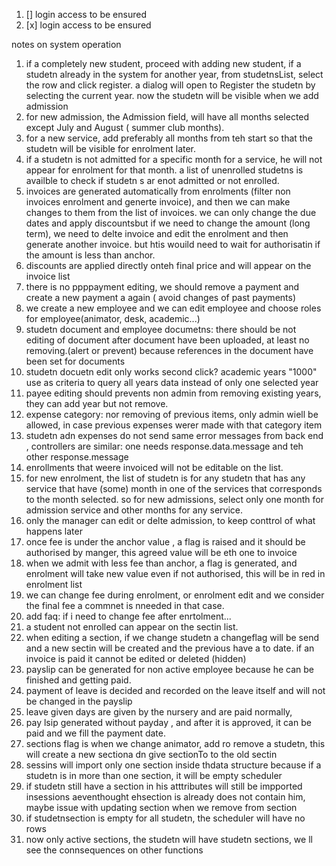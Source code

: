 1. [] login access to be ensured 
2. [x] login access to be ensured


 notes on system operation

1. if a completely new student, proceed with adding new student, if a studetn already in the system for another year, from studetnsList, select the row and click register.
a dialog will open to Register the studetn by selecting the current year. now the studetn will be visible when we add admission
2. for new admission, the Admission field, will have all months selected except July and August ( summer club months).
3. for a new service, add preferably all months from teh start so that the studetn will be visible for enrolment later.
4. if a studetn is not admitted for a specific month for a service, he will not appear for enrolment for that month. a list of unenrolled studetns is availble to check if studetn s ar enot admitted or not enrolled.
5. invoices are generated automatically from enrolments (filter non invoices enrolment and generte invoice), and then we can make changes to them from the list of invoices. we can only change the due dates and apply discountsbut if we need to change the amount (long term), we need to delte invoice and edit the enrolment and then generate another invoice. but htis wouild need to wait for authorisatin if the amount is less than anchor.
6. discounts are applied directly onteh final price and will appear on the invoice list
7. there is no ppppayment editing, we should remove a payment and create a new payment a again ( avoid changes of past payments)
8. we create a new employee and we can edit employee and choose roles for employee(animator, desk, academic...)
9. studetn document and employee documetns: there should be not editing of document after document have been uploaded, at least no removing.(alert or prevent) because references in the document have been set for documents
10. studetn docuetn edit only works second click?
academic years "1000" use as criteria to query all years data instead of only one selected year
11. payee editing should prevents non admin from removing existing years, they can add year but not remove.
12. expense category: nor removing of previous items, only  admin wiell be allowed, in case previous expenses werer made with that category item
13. studetn adn expenses do not send same error messages from back end , controllers are similar: one needs response.data.message and teh other response.message
 14. enrollments that weere invoiced will not be editable on the list.
 15. for new enrolment, the list of studetn is for any studetn that has any service that have (some) month in one of the services that corresponds to the month selected.
 so for new admissions, select only one month for admission service and other months for any service.
 16. only the manager can edit or delte admission, to keep conttrol of what happens later
 17. once fee is under the anchor value , a flag is raised and it should be authorised by manger, this agreed value will be eth one to invoice
 18. when we admit with less fee than anchor, a flag is generated, and enrolment will take new value even if not authorised, this will be in red in enrolment list
 19. we can change fee during enrolment, or enrolment edit and we consider the final fee a commnet is nneeded in that case.
 20. add faq: if i need to change fee after enrtolment...
 21. a student not enrolled can appear on the sectin list.
 22. when editing a section, if we change studetn a changeflag will be send and a new sectin will be created and the previous have a to date. 
 if an invoice is paid it cannot be edited or deleted (hidden)
 23. payslip can be generated for non active employee because he can be finished and getting paid.
 24. payment of leave is decided and recorded on the leave itself and will not be changed in the payslip
 25. leave given days are given by the nursery and are paid normally, 
 26. pay lsip generated without payday , and after it is approved, it can be paid and we fill the payment date.
 27. sections flag is when we change animator, add ro remove a studetn, this will create a new sectiona dn give sectionTo to the old sectin
 28. sessins will import only one section inside thdata structure because if a studetn is in more than one section, it will be empty scheduler
 29. if studetn still have a section in his atttributes will still be impported insessions aeventhought ehsection is already does not contain him, maybe issue with updating section when we remove from section
 30. if studetnsection is empty for all studetn, the scheduler will have no rows
 31. now only active sections, the studetn will have studetn sections, we ll see the connsequences on other functions